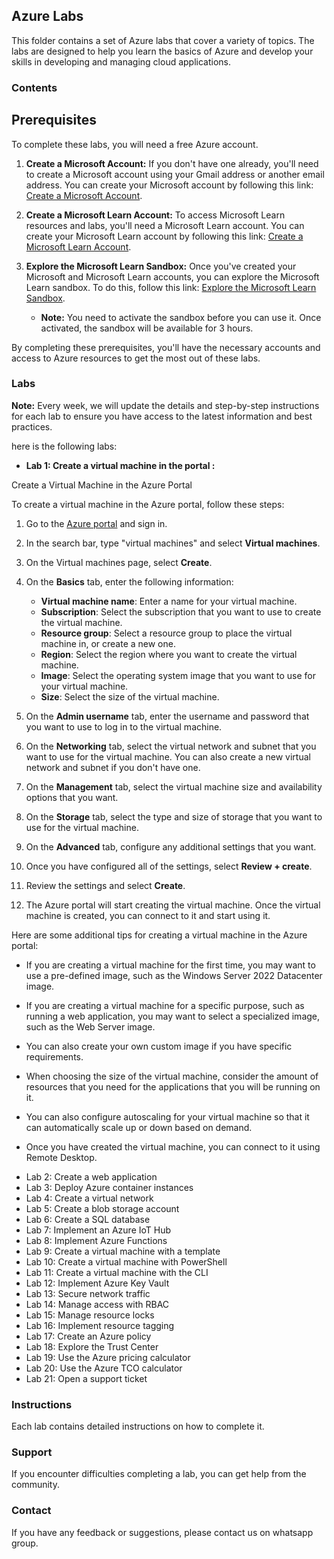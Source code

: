 ## Azure Labs

This folder contains a set of Azure labs that cover a variety of topics. The labs are designed to help you learn the basics of Azure and develop your skills in developing and managing cloud applications.

### Contents

## Prerequisites

To complete these labs, you will need a free Azure account.

1. **Create a Microsoft Account:** If you don't have one already, you'll need to create a Microsoft account using your Gmail address or another email address. You can create your Microsoft account by following this link: [Create a Microsoft Account](https://account.microsoft.com/account/Account).

2. **Create a Microsoft Learn Account:** To access Microsoft Learn resources and labs, you'll need a Microsoft Learn account. You can create your Microsoft Learn account by following this link: [Create a Microsoft Learn Account](https://techcommunity.microsoft.com/t5/educator-developer-blog/creating-your-microsoft-learn-profile-and-combine-your-student/ba-p/3662527).

3. **Explore the Microsoft Learn Sandbox:** Once you've created your Microsoft and Microsoft Learn accounts, you can explore the Microsoft Learn sandbox. To do this, follow this link: [Explore the Microsoft Learn Sandbox](https://learn.microsoft.com/en-gb/training/modules/describe-core-architectural-components-of-azure/4-exercise-explore-learn-sandbox).

   - **Note:** You need to activate the sandbox before you can use it. Once activated, the sandbox will be available for 3 hours.

By completing these prerequisites, you'll have the necessary accounts and access to Azure resources to get the most out of these labs.

### Labs

**Note:** Every week, we will update the details and step-by-step instructions for each lab to ensure you have access to the latest information and best practices.

here is the following labs:

* **Lab 1: Create a virtual machine in the portal :**

Create a Virtual Machine in the Azure Portal

To create a virtual machine in the Azure portal, follow these steps:

1. Go to the [Azure portal](https://portal.azure.com/) and sign in.

2. In the search bar, type "virtual machines" and select **Virtual machines**.

3. On the Virtual machines page, select **Create**.

4. On the **Basics** tab, enter the following information:
   - **Virtual machine name**: Enter a name for your virtual machine.
   - **Subscription**: Select the subscription that you want to use to create the virtual machine.
   - **Resource group**: Select a resource group to place the virtual machine in, or create a new one.
   - **Region**: Select the region where you want to create the virtual machine.
   - **Image**: Select the operating system image that you want to use for your virtual machine.
   - **Size**: Select the size of the virtual machine.

5. On the **Admin username** tab, enter the username and password that you want to use to log in to the virtual machine.

6. On the **Networking** tab, select the virtual network and subnet that you want to use for the virtual machine. You can also create a new virtual network and subnet if you don't have one.

7. On the **Management** tab, select the virtual machine size and availability options that you want.

8. On the **Storage** tab, select the type and size of storage that you want to use for the virtual machine.

9. On the **Advanced** tab, configure any additional settings that you want.

10. Once you have configured all of the settings, select **Review + create**.

11. Review the settings and select **Create**.

12. The Azure portal will start creating the virtual machine. Once the virtual machine is created, you can connect to it and start using it.

Here are some additional tips for creating a virtual machine in the Azure portal:

- If you are creating a virtual machine for the first time, you may want to use a pre-defined image, such as the Windows Server 2022 Datacenter image.

- If you are creating a virtual machine for a specific purpose, such as running a web application, you may want to select a specialized image, such as the Web Server image.

- You can also create your own custom image if you have specific requirements.

- When choosing the size of the virtual machine, consider the amount of resources that you need for the applications that you will be running on it.

- You can also configure autoscaling for your virtual machine so that it can automatically scale up or down based on demand.

- Once you have created the virtual machine, you can connect to it using Remote Desktop.

* Lab 2: Create a web application
* Lab 3: Deploy Azure container instances
* Lab 4: Create a virtual network
* Lab 5: Create a blob storage account
* Lab 6: Create a SQL database
* Lab 7: Implement an Azure IoT Hub
* Lab 8: Implement Azure Functions
* Lab 9: Create a virtual machine with a template
* Lab 10: Create a virtual machine with PowerShell
* Lab 11: Create a virtual machine with the CLI
* Lab 12: Implement Azure Key Vault
* Lab 13: Secure network traffic
* Lab 14: Manage access with RBAC
* Lab 15: Manage resource locks
* Lab 16: Implement resource tagging
* Lab 17: Create an Azure policy
* Lab 18: Explore the Trust Center
* Lab 19: Use the Azure pricing calculator
* Lab 20: Use the Azure TCO calculator
* Lab 21: Open a support ticket




### Instructions

Each lab contains detailed instructions on how to complete it. 

### Support

If you encounter difficulties completing a lab, you can get help from the community.

### Contact

If you have any feedback or suggestions, please contact us on whatsapp group. 